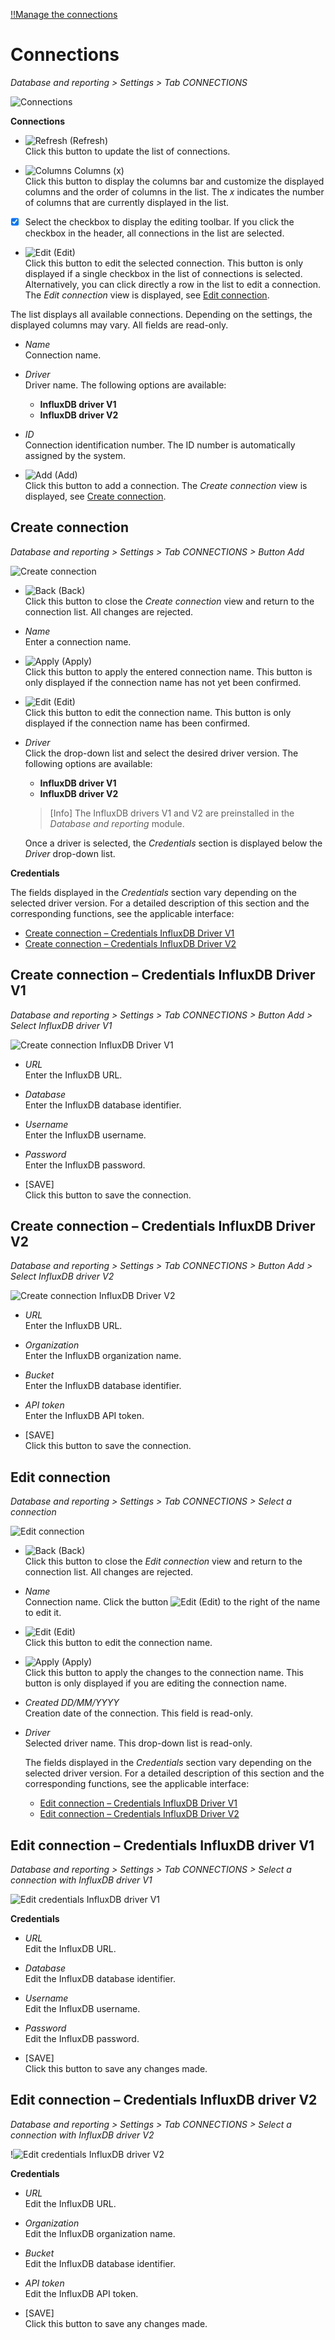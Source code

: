 [!!Manage the connections](../Integration/04_ManageConnections.md)

# Connections

*Database and reporting > Settings > Tab CONNECTIONS*

![Connections](../../Assets/Screenshots/DatabaseAndReporting/Settings/Connections/Connections.png "[Connections]")

**Connections**

- ![Refresh](../../Assets/Icons/Refresh01.png "[Refresh]") (Refresh)   
    Click this button to update the list of connections.

[comment]: <> (Sollte VIEW-Menü standardmäßig vorkommen? Frage gilt auch für Logs.)


- ![Columns](../../Assets/Icons/Columns.png "[Columns]") Columns (x)   
    Click this button to display the columns bar and customize the displayed columns and the order of columns in the list. The *x* indicates the number of columns that are currently displayed in the list.

- [x]     
    Select the checkbox to display the editing toolbar. If you click the checkbox in the header, all connections in the list are selected.

- ![Edit](../../Assets/Icons/Edit01.png "[Edit]") (Edit)  
    Click this button to edit the selected connection. This button is only displayed if a single checkbox in the list of connections is selected. Alternatively, you can click directly a row in the list to edit a connection. The *Edit connection* view is displayed, see [Edit connection](#edit-connection).


The list displays all available connections. Depending on the settings, the displayed columns may vary. All fields are read-only.

- *Name*  
    Connection name.

- *Driver*  
    Driver name. The following options are available:
    - **InfluxDB driver V1**
    - **InfluxDB driver V2**

- *ID*  
    Connection identification number. The ID number is automatically assigned by the system.

- ![Add](../../Assets/Icons/Plus01.png "[Add]") (Add)  
    Click this button to add a connection. The *Create connection* view is displayed, see [Create connection](#create-connection).


## Create connection

*Database and reporting > Settings > Tab CONNECTIONS > Button Add*

![Create connection](../../Assets/Screenshots/DatabaseAndReporting/Settings/Connections/CreateConnection.png "[Create connection]")

- ![Back](../../Assets/Icons/Back02.png "[Back]") (Back)   
    Click this button to close the *Create connection* view and return to the connection list. All changes are rejected.

- *Name*   
    Enter a connection name.

- ![Apply](../../Assets/Icons/Check.png "[Apply]") (Apply)  
    Click this button to apply the entered connection name. This button is only displayed if the connection name has not yet been confirmed. 

- ![Edit](../../Assets/Icons/Edit02.png "[Edit]") (Edit)  
    Click this button to edit the connection name. This button is only displayed if the connection name has been confirmed. 

- *Driver*  
    Click the drop-down list and select the desired driver version. The following options are available:
    - **InfluxDB driver V1**
    - **InfluxDB driver V2**
      
    > [Info] The InfluxDB drivers V1 and V2 are preinstalled in the *Database and reporting* module.

    Once a driver is selected, the *Credentials* section is displayed below the *Driver* drop-down list.

**Credentials**

The fields displayed in the *Credentials* section vary depending on the selected driver version. For a detailed description of this section and the corresponding functions, see the applicable interface: 
  - [Create connection &ndash; Credentials InfluxDB Driver V1](#create-connection-–-credentials-influxdb-driver-v1)   
  - [Create connection &ndash; Credentials InfluxDB Driver V2](#create-connection-–-credentials-influxdb-driver-v2) 
    

## Create connection &ndash; Credentials InfluxDB Driver V1

*Database and reporting > Settings > Tab CONNECTIONS > Button Add > Select InfluxDB driver V1*

![Create connection InfluxDB Driver V1](../../Assets/Screenshots/DatabaseAndReporting/Settings/Connections/CreateConnectionInfluxDBDriverV1.png "[Create connection InfluxDB Driver V1]")

- *URL*  
    Enter the InfluxDB URL.

- *Database*  
    Enter the InfluxDB database identifier.

- *Username*  
    Enter the InfluxDB username.

- *Password*  
    Enter the InfluxDB password.

- [SAVE]  
    Click this button to save the connection.

    
## Create connection &ndash; Credentials InfluxDB Driver V2

*Database and reporting > Settings > Tab CONNECTIONS > Button Add > Select InfluxDB driver V2*

![Create connection InfluxDB Driver V2](../../Assets/Screenshots/DatabaseAndReporting/Settings/Connections/CreateConnectionInfluxDBDriverV2.png "[Create connection InfluxDB Driver V2]")

- *URL*  
    Enter the InfluxDB URL.

- *Organization*  
    Enter the InfluxDB organization name.

- *Bucket*  
    Enter the InfluxDB database identifier.

- *API token*  
    Enter the InfluxDB API token.

- [SAVE]  
    Click this button to save the connection.


## Edit connection

*Database and reporting > Settings > Tab CONNECTIONS > Select a connection*

![Edit connection](../../Assets/Screenshots/DatabaseAndReporting/Settings/Connections/EditConnection.png "[Edit connection]")

- ![Back](../../Assets/Icons/Back02.png "[Back]") (Back)   
    Click this button to close the *Edit connection* view and return to the connection list. All changes are rejected.

- *Name*   
    Connection name. Click the button ![Edit](../../Assets/Icons/Edit02.png "[Edit]") (Edit) to the right of the name to edit it.

- ![Edit](../../Assets/Icons/Edit02.png "[Edit]") (Edit)  
    Click this button to edit the connection name.

- ![Apply](../../Assets/Icons/Check.png "[Apply]") (Apply)  
    Click this button to apply the changes to the connection name.  This button is only displayed if you are editing the connection name.

- *Created DD/MM/YYYY*  
    Creation date of the connection. This field is read-only.  

- *Driver*  
    Selected driver name. This drop-down list is read-only.

    The fields displayed in the *Credentials* section vary depending on the selected driver version. For a detailed description of this section and the corresponding functions, see the applicable interface: 
  - [Edit connection &ndash; Credentials InfluxDB Driver V1](#edit-connection-–-credentials-influxdb-driver-v1)   
  - [Edit connection &ndash; Credentials InfluxDB Driver V2](#edit-connection-–-credentials-influxdb-driver-v2) 
    

## Edit connection &ndash; Credentials InfluxDB driver V1

*Database and reporting > Settings > Tab CONNECTIONS > Select a connection with InfluxDB driver V1*

![Edit credentials InfluxDB driver V1](../../Assets/Screenshots/DatabaseAndReporting/Settings/Connections/EditConnection.png "[Edit credentials InfluxDB driver V1]")


**Credentials** 

- *URL*  
    Edit the InfluxDB URL.

- *Database*  
    Edit the InfluxDB database identifier.

- *Username*  
    Edit the InfluxDB username.

- *Password*  
    Edit the InfluxDB password.

- [SAVE]  
    Click this button to save any changes made.


## Edit connection &ndash; Credentials InfluxDB driver V2

*Database and reporting > Settings > Tab CONNECTIONS > Select a connection with InfluxDB driver V2*

!![Edit credentials InfluxDB driver V2](../../Assets/Screenshots/DatabaseAndReporting/Settings/Connections/ScreenshotFehlt.png "[Edit credentials InfluxDB driver V2]")

[comment]: <> (Screenshot ziehen / ziehen lassen)

**Credentials** 

- *URL*  
    Edit the InfluxDB URL.

- *Organization*  
    Edit the InfluxDB organization name.

- *Bucket*  
    Edit the InfluxDB database identifier.

- *API token*  
    Edit the InfluxDB API token.

- [SAVE]  
    Click this button to save any changes made.

    



